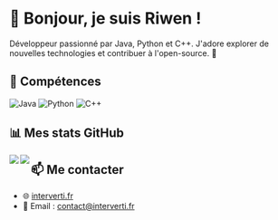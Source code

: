 # 👋 Bonjour, je suis Riwen !

Développeur passionné par Java, Python et C++. J'adore explorer de nouvelles technologies et contribuer à l'open-source. 🚀

## 🔧 Compétences
![Java](https://img.shields.io/badge/-Java-007396?style=flat&logo=java&logoColor=white)
![Python](https://img.shields.io/badge/-Python-3776AB?style=flat&logo=python&logoColor=white)
![C++](https://img.shields.io/badge/-C++-00599C?style=flat&logo=c%2B%2B&logoColor=white)


## 📊 Mes stats GitHub

<div>
<a href="https://github-readme-stats.vercel.app/api?username=frenchopium&theme=dark">
  <img  align="left" src="https://github-readme-stats.vercel.app/api?username=frenchopium&theme=dark" />
</a>
<a href="https://github-readme-stats.vercel.app/api/top-langs/?username=frenchopium&theme=dark&layout=compact">
  <img align="left" src="https://github-readme-stats.vercel.app/api/top-langs/?username=frenchopium&theme=dark&layout=compact" />
</a>
</div>


## 📫 Me contacter
- 🌐 [interverti.fr](https://interverti.fr/)
- 📧 Email : [contact@interverti.fr](mailto:contact@interverti.fr)
